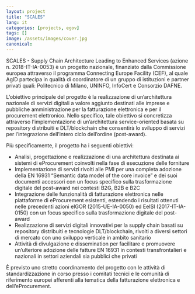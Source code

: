 ```yaml
---
layout: project
title: "SCALES"
lang: it
categories: [projects, egov]
tags: []
image: /assets/images/cover.jpg
canonical:
---
```


SCALES  - Supply Chain Architecture Leading to Enhanced Services (azione n. 2018-IT-IA-0053) è un progetto nazionale, finanziato dalla Commissione europea attraverso il programma Connecting Europe Facility (CEF), al quale AgID partecipa in qualità di coordinatore di un gruppo di istituzioni e partner privati quali:  Politecnico di Milano, UNINFO, InfoCert e Consorzio DAFNE.

L’obiettivo principale del progetto è la realizzazione di un’architettura nazionale di servizi digitali a valore aggiunto destinati alle imprese e pubbliche amministrazione per la fatturazione elettronica e per il procurement elettronico. Nello specifico, tale obiettivo si concretizza attraverso l’implementazione di un’architettura service-oriented basata su repository distribuiti e DLT/blockchain che consentirà lo sviluppo di servizi per l’integrazione dell’intero ciclo dell’ordine (post-award).

Più specificamente, il progetto ha i seguenti obiettivi:

* Analisi, progettazione e realizzazione di una architettura destinata ai sistemi di eProcurement coinvolti nella fase di esecuzione delle forniture
* Implementazione di servizi rivolti alle PMI per una completa adozione della EN 16931 “Semantic data model of the core invoice” e dei suoi documenti accessori con un focus specifico sulla trasformazione digitale del post-award nei contesti B2G, B2B e B2C
* Integrazione delle funzionalità di fatturazione elettronica nelle piattaforme di eProcurement esistenti, estendendo i risultati ottenuti nelle precedenti azioni eIGOR (2015-UE-IA-0050) ed EeISI (2017-IT-IA-0150) con un focus specifico sulla trasformazione digitale del post-award
* Realizzazione di servizi digitali innovativi per la supply chain basati su repository distribuiti e tecnologie DLT/blockchain, rivolti a diversi settori di mercato con uno sviluppo verticale in ambito sanitario
* Attività di divulgazione e dissemination per facilitare e promuovere un’ulteriore adozione delle fatture EN 16931 in contesti transfrontalieri e nazionali in settori aziendali sia pubblici che privati

È previsto uno stretto coordinamento del progetto con le attività di standardizzazione in corso presso i comitati tecnici e le comunità di riferimento europei afferenti alla tematica della fatturazione elettronica e dell’eProcurement.
